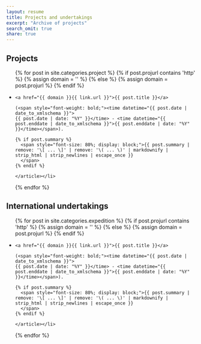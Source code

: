 ```yaml
---
layout: resume
title: Projects and undertakings
excerpt: "Archive of projects"
search_omit: true
share: true
---
```


## Projects

<ul class="post-list">
  {% for post in site.categories.project %}
    {% if post.projurl contains 'http' %}
      {% assign domain = '' %}
    {% else %}
      {% assign domain = post.projurl %}
    {% endif %}
    <li><article>

    <a href="{{ domain }}{{ link.url }}">{{ post.title }}</a>

    (<span style="font-weight: bold;"><time datetime="{{ post.date | date_to_xmlschema }}">
    {{ post.date | date: "%Y" }}</time> - <time datetime="{{ post.enddate | date_to_xmlschema }}">{{ post.enddate | date: "%Y" }}</time></span>).

    {% if post.summary %}
      <span style="font-size: 80%; display: block;">{{ post.summary | remove: '\[ ... \]' | remove: '\( ... \)' | markdownify | strip_html | strip_newlines | escape_once }}
      </span>
    {% endif %}

    </article></li>
  {% endfor %}
</ul>

## International undertakings

<ul class="post-list">
  {% for post in site.categories.expedition %}
    {% if post.projurl contains 'http' %}
      {% assign domain = '' %}
    {% else %}
      {% assign domain = post.projurl %}
    {% endif %}
    <li><article>

    <a href="{{ domain }}{{ link.url }}">{{ post.title }}</a>

    (<span style="font-weight: bold;"><time datetime="{{ post.date | date_to_xmlschema }}">
    {{ post.date | date: "%Y" }}</time> - <time datetime="{{ post.enddate | date_to_xmlschema }}">{{ post.enddate | date: "%Y" }}</time></span>).

    {% if post.summary %}
      <span style="font-size: 80%; display: block;">{{ post.summary | remove: '\[ ... \]' | remove: '\( ... \)' | markdownify | strip_html | strip_newlines | escape_once }}
      </span>
    {% endif %}

    </article></li>
  {% endfor %}
</ul>

